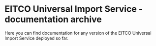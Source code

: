 
# EITCO Universal Import Service - documentation archive

Here you can find documentation for any version of the EITCO Universal Import Service deployed so far.



